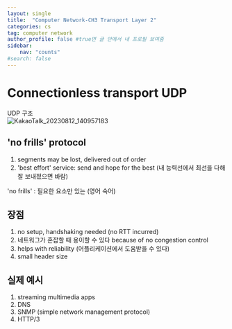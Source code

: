```yaml
---
layout: single
title:  "Computer Network-CH3 Transport Layer 2"
categories: cs
tag: computer network
author_profile: false #true면 글 안에서 내 프로필 보여줌
sidebar:
    nav: "counts"
#search: false
---
```


# Connectionless transport UDP

UDP 구조   
![KakaoTalk_20230812_140957183](https://github.com/jwjungwoo/jwjungwoo.github.io/assets/140131247/3fcb3841-12f3-4e54-9bb8-a5d0eb533653)

## 'no frills' protocol

1. segments may be lost, delivered out of order   
2. 'best effort' service: send and hope for the best (내 능력선에서 최선을 다해 잘 보내졌으면 바람)   
   
'no frills' : 필요한 요소만 있는 (영어 숙어)   

## 장점

1. no setup, handshaking needed (no RTT incurred)   
2. 네트워그가 혼잡할 때 용이할 수 있다 because of no congestion control   
3. helps with reliability (어플리케이션에서 도움받을 수 있다)   
4. small header size   

## 실제 예시

1. streaming multimedia apps   
2. DNS   
3. SNMP (simple network management protocol)   
4. HTTP/3   
